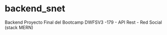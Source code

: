 # backend_snet
Backend Proyecto Final del Bootcamp DWFSV3 -179 - API Rest - Red Social (stack MERN)
